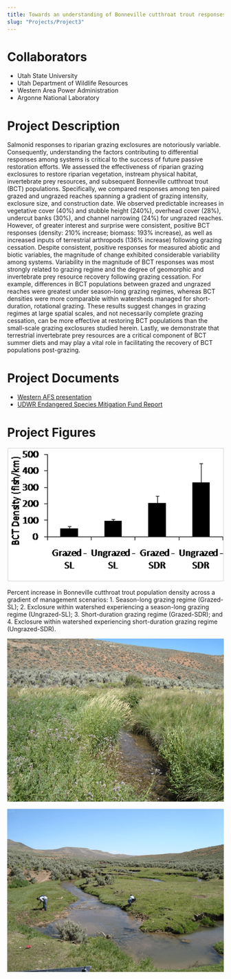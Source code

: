 ```yaml
---
title: Towards an understanding of Bonneville cutthroat trout responses to riparian grazing exclosures
slug: "Projects/Project3"
---
```


# Collaborators

- Utah State University
- Utah Department of Wildlife Resources
- Western Area Power Administration
- Argonne National Laboratory

# Project Description

Salmonid responses to riparian grazing exclosures are notoriously variable. Consequently, understanding the factors contributing to differential responses among systems is critical to the success of future passive restoration efforts. We assessed the effectiveness of riparian grazing exclosures to restore riparian vegetation, instream physical habitat, invertebrate prey resources, and subsequent Bonneville cutthroat trout (BCT) populations. Specifically, we compared responses among ten paired grazed and ungrazed reaches spanning a gradient of grazing intensity, exclosure size, and construction date. We observed predictable increases in vegetative cover (40%) and stubble height (240%), overhead cover (28%), undercut banks (30%), and channel narrowing (24%) for ungrazed reaches. However, of greater interest and surprise were consistent, positive BCT responses (density: 210% increase; biomass: 193% increase), as well as increased inputs of terrestrial arthropods (136% increase) following grazing cessation. Despite consistent, positive responses for measured abiotic and biotic variables, the magnitude of change exhibited considerable variability among systems. Variability in the magnitude of BCT responses was most strongly related to grazing regime and the degree of geomorphic and invertebrate prey resource recovery following grazing cessation. For example, differences in BCT populations between grazed and ungrazed reaches were greatest under season-long grazing regimes, whereas BCT densities were more comparable within watersheds managed for short-duration, rotational grazing. These results suggest changes in grazing regimes at large spatial scales, and not necessarily complete grazing cessation, can be more effective at restoring BCT populations than the small-scale grazing exclosures studied herein. Lastly, we demonstrate that terrestrial invertebrate prey resources are a critical component of BCT summer diets and may play a vital role in facilitating the recovery of BCT populations post-grazing.

# Project Documents

- [Western AFS presentation](/docs/projects/Miller_Western_AFS_2010.pdf)
- [UDWR Endangered Species Mitigation Fund Report](/docs/projects/Miller_Western_AFS_2010.pdf)

# Project Figures

![Bonneville](images/projects/bonneville01.png)

Percent increase in Bonneville cutthroat trout population density across a gradient of management scenarios: 1. Season-long grazing regime (Grazed-SL); 2. Exclosure within watershed experiencing a season-long grazing regime (Ungrazed-SL); 3. Short-duration grazing regime (Grazed-SDR); and 4. Exclosure within watershed experiencing short-duration grazing regime (Ungrazed-SDR).

![Bonneville 02](images/projects/bonneville02.png)

![Bonneville03](images/projects/bonneville03.png)